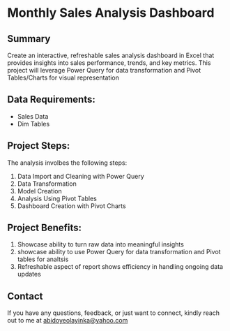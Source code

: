 # Monthly Sales Analysis Dashboard

## Summary
Create an interactive, refreshable sales analysis dashboard in Excel that provides insights into sales performance, trends, and key metrics. This project will leverage Power Query for data transformation and Pivot Tables/Charts for visual representation

## Data Requirements:
- Sales Data
- Dim Tables

## Project Steps:
The analysis involbes the following steps:
1. Data Import and Cleaning with Power Query
2. Data Transformation
3. Model Creation
4. Analysis Using Pivot Tables
5. Dashboard Creation with Pivot Charts

## Project Benefits:
1. Showcase ability to turn raw data into meaningful insights
2. showcase ability to use Power Query for data transformation and Pivot tables for analtsis
3. Refreshable aspect of report shows efficiency in handling ongoing data updates

## Contact
If you have any questions, feedback, or just want to connect, kindly reach out to me at abidoyeolayinka@yahoo.com
